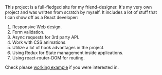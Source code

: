 This project is a full-fledged site for my friend-designer. It's my very own project and was written from scratch by myself.
It includes a lot of stuff that I can show off as a React developer:

1. Responsive Web design.
2. Form validation.
3. Async requests for 3rd party API.
4. Work with CSS animations.
5. Utilize a lot of hook advantages in the project.
6. Using Redux for State management inside applications.
7. Using react-router-DOM for routing.

Check please [working example](https://inikolas.github.io/rp-design/) if you were interested in.